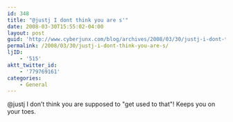 ```yaml
---
id: 348
title: "@justj I dont think you are s'"
date: 2008-03-30T15:55:02-04:00
layout: post
guid: 'http://www.cyberjunx.com/blog/archives/2008/03/30/justj-i-dont-think-you-are-s/'
permalink: /2008/03/30/justj-i-dont-think-you-are-s/
ljID:
    - '515'
aktt_twitter_id:
    - '779769161'
categories:
    - General
---
```


@justj I don’t think you are supposed to "get used to that"! Keeps you on your toes.